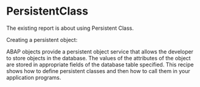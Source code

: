 # PersistentClass

The existing report is about using Persistent Class. 

Creating a persistent object:

ABAP objects provide a persistent object service that allows the developer to store objects in the database. The values of the attributes of the object are stored in appropriate fields of the database table specified. This recipe shows how to define persistent classes and then how to call them in your application programs. 


